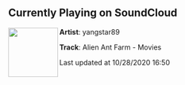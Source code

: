 ## Currently Playing on SoundCloud

[<img align="left" width="100" src="https://i1.sndcdn.com/avatars-000078353245-nmagdu-t50x50.jpg">](https://soundcloud.com/yangstar89/alien-ant-farm-movies)

**Artist**: yangstar89 

**Track**: Alien Ant Farm - Movies

Last updated at 10/28/2020 16:50

